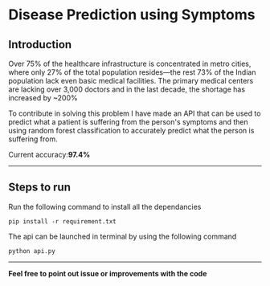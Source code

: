 # Disease Prediction using Symptoms

Introduction
---
Over 75% of the healthcare infrastructure is concentrated in metro cities, where only 27% of the total population resides—the rest 73% of the Indian population lack even basic medical facilities. The primary medical centers are lacking over 3,000 doctors and in the last decade, the shortage has increased by ~200%

To contribute in solving this problem I have made an API that can be used to predict what a patient is suffering from the person's symptoms and then using random forest classification to accurately predict what the person is suffering from. 

Current accuracy:**97.4%**

---
Steps to run
---
Run the following command to install all the dependancies
```
pip install -r requirement.txt
```
The api can be launched in terminal by using the following command
```
python api.py
```
---
**Feel free to point out issue or improvements with the code**
